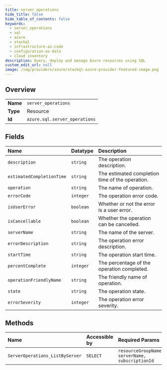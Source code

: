 ```yaml
---
title: server_operations
hide_title: false
hide_table_of_contents: false
keywords:
  - server_operations
  - sql
  - azure    
  - stackql
  - infrastructure-as-code
  - configuration-as-data
  - cloud inventory
description: Query, deploy and manage Azure resources using SQL
custom_edit_url: null
image: /img/providers/azure/stackql-azure-provider-featured-image.png
---
```

  
    

## Overview
<table><tbody>
<tr><td><b>Name</b></td><td><code>server_operations</code></td></tr>
<tr><td><b>Type</b></td><td>Resource</td></tr>
<tr><td><b>Id</b></td><td><code>azure.sql.server_operations</code></td></tr>
</tbody></table>

## Fields
| Name | Datatype | Description |
|:-----|:---------|:------------|
| `description` | `string` | The operation description. |
| `estimatedCompletionTime` | `string` | The estimated completion time of the operation. |
| `operation` | `string` | The name of operation. |
| `errorCode` | `integer` | The operation error code. |
| `isUserError` | `boolean` | Whether or not the error is a user error. |
| `isCancellable` | `boolean` | Whether the operation can be cancelled. |
| `serverName` | `string` | The name of the server. |
| `errorDescription` | `string` | The operation error description. |
| `startTime` | `string` | The operation start time. |
| `percentComplete` | `integer` | The percentage of the operation completed. |
| `operationFriendlyName` | `string` | The friendly name of operation. |
| `state` | `string` | The operation state. |
| `errorSeverity` | `integer` | The operation error severity. |
## Methods
| Name | Accessible by | Required Params |
|:-----|:--------------|:----------------|
| `ServerOperations_ListByServer` | `SELECT` | `resourceGroupName, serverName, subscriptionId` |
